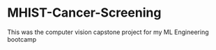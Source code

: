 # MHIST-Cancer-Screening
This was the computer vision capstone project for my ML Engineering bootcamp
